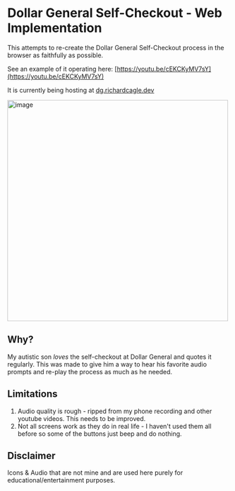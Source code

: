 # Dollar General Self-Checkout - Web Implementation

This attempts to re-create the Dollar General Self-Checkout process in the browser as faithfully as possible.

See an example of it operating here: [https://youtu.be/cEKCKyMV7sY](https://youtu.be/cEKCKyMV7sY)

It is currently being hosting at [dg.richardcagle.dev](https://dg.richardcagle.dev)

<img width="500" alt="image" src="https://github.com/Fishy49/open-dg-self-checkout/assets/5632528/6d947597-103c-40f0-99ff-a021002a476b">


## Why?
My autistic son _loves_ the self-checkout at Dollar General and quotes it regularly. This was made to give him a way to hear his favorite audio prompts and re-play the process as much as he needed.

## Limitations
1. Audio quality is rough - ripped from my phone recording and other youtube videos. This needs to be improved.
2. Not all screens work as they do in real life - I haven't used them all before so some of the buttons just beep and do nothing.

## Disclaimer
Icons & Audio that are not mine and are used here purely for educational/entertainment purposes.
